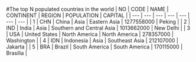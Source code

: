 #The top N populated countries in the world
| NO | CODE | NAME | CONTINENT | REGION | POPULATION |                    CAPITAL |
| --- | --- | --- | --- | --- | --- | --- |
| 1 | CHN | China | Asia | Eastern Asia | 1277558000 | Peking |
| 2 | IND | India | Asia | Southern and Central Asia | 1013662000 | New Delhi |
| 3 | USA | United States | North America | North America | 278357000 | Washington |
| 4 | IDN | Indonesia | Asia | Southeast Asia | 212107000 | Jakarta |
| 5 | BRA | Brazil | South America | South America | 170115000 | Brasília |
